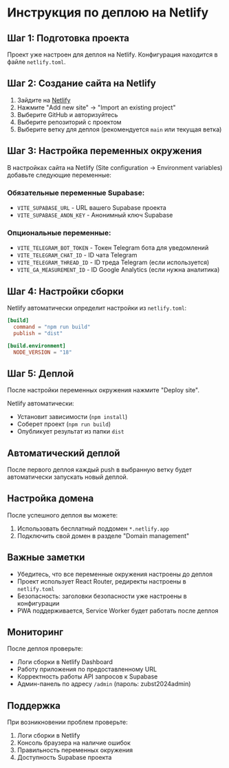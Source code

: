# Инструкция по деплою на Netlify

## Шаг 1: Подготовка проекта

Проект уже настроен для деплоя на Netlify. Конфигурация находится в файле `netlify.toml`.

## Шаг 2: Создание сайта на Netlify

1. Зайдите на [Netlify](https://app.netlify.com/)
2. Нажмите "Add new site" → "Import an existing project"
3. Выберите GitHub и авторизуйтесь
4. Выберите репозиторий с проектом
5. Выберите ветку для деплоя (рекомендуется `main` или текущая ветка)

## Шаг 3: Настройка переменных окружения

В настройках сайта на Netlify (Site configuration → Environment variables) добавьте следующие переменные:

### Обязательные переменные Supabase:
- `VITE_SUPABASE_URL` - URL вашего Supabase проекта
- `VITE_SUPABASE_ANON_KEY` - Анонимный ключ Supabase

### Опциональные переменные:
- `VITE_TELEGRAM_BOT_TOKEN` - Токен Telegram бота для уведомлений
- `VITE_TELEGRAM_CHAT_ID` - ID чата Telegram
- `VITE_TELEGRAM_THREAD_ID` - ID треда Telegram (если используется)
- `VITE_GA_MEASUREMENT_ID` - ID Google Analytics (если нужна аналитика)

## Шаг 4: Настройки сборки

Netlify автоматически определит настройки из `netlify.toml`:

```toml
[build]
  command = "npm run build"
  publish = "dist"

[build.environment]
  NODE_VERSION = "18"
```

## Шаг 5: Деплой

После настройки переменных окружения нажмите "Deploy site".

Netlify автоматически:
- Установит зависимости (`npm install`)
- Соберет проект (`npm run build`)
- Опубликует результат из папки `dist`

## Автоматический деплой

После первого деплоя каждый push в выбранную ветку будет автоматически запускать новый деплой.

## Настройка домена

После успешного деплоя вы можете:
1. Использовать бесплатный поддомен `*.netlify.app`
2. Подключить свой домен в разделе "Domain management"

## Важные заметки

- Убедитесь, что все переменные окружения настроены до деплоя
- Проект использует React Router, редиректы настроены в `netlify.toml`
- Безопасность: заголовки безопасности уже настроены в конфигурации
- PWA поддерживается, Service Worker будет работать после деплоя

## Мониторинг

После деплоя проверьте:
- Логи сборки в Netlify Dashboard
- Работу приложения по предоставленному URL
- Корректность работы API запросов к Supabase
- Админ-панель по адресу `/admin` (пароль: zubst2024admin)

## Поддержка

При возникновении проблем проверьте:
1. Логи сборки в Netlify
2. Консоль браузера на наличие ошибок
3. Правильность переменных окружения
4. Доступность Supabase проекта
